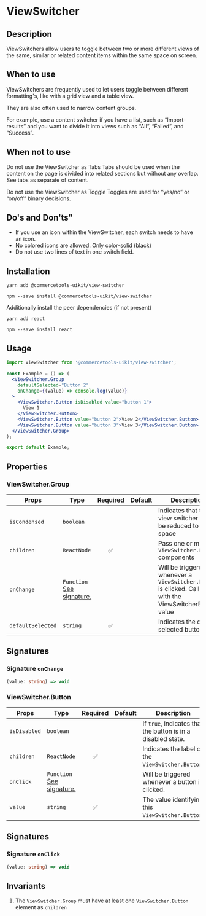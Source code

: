 # ViewSwitcher

## Description

ViewSwitchers allow users to toggle between two or more different views of the same, similar or related content items within the same space on screen.

## When to use

ViewSwitchers are frequently used to let users toggle between different formatting's, like with a grid view and a table view.

They are also often used to narrow content groups.

For example, use a content switcher if you have a list, such as “Import-results” and you want to divide it into views such as “All”, “Failed”, and “Success”.

## When not to use

Do not use the ViewSwitcher as Tabs
Tabs should be used when the content on the page is divided into related sections but without any overlap.
See tabs as separate of content.

Do not use the ViewSwitcher as Toggle
Toggles are used for “yes/no” or “on/off” binary decisions.

## Do's and Don'ts“

- If you use an icon within the ViewSwitcher, each switch needs to have an icon.
- No colored icons are allowed. Only color-solid (black)
- Do not use two lines of text in one switch field.

## Installation

```
yarn add @commercetools-uikit/view-switcher
```

```
npm --save install @commercetools-uikit/view-switcher
```

Additionally install the peer dependencies (if not present)

```
yarn add react
```

```
npm --save install react
```

## Usage

```jsx
import ViewSwitcher from '@commercetools-uikit/view-switcher';

const Example = () => (
  <ViewSwitcher.Group
    defaultSelected="Button 2"
    onChange={(value) => console.log(value)}
  >
    <ViewSwitcher.Button isDisabled value="button 1">
      View 1
    </ViewSwitcher.Button>
    <ViewSwitcher.Button value="button 2">View 2</ViewSwitcher.Button>
    <ViewSwitcher.Button value="button 3">View 3</ViewSwitcher.Button>
  </ViewSwitcher.Group>
);

export default Example;
```

## Properties

### ViewSwitcher.Group

| Props             | Type                                                 | Required | Default | Description                                                                                             |
| ----------------- | ---------------------------------------------------- | :------: | ------- | ------------------------------------------------------------------------------------------------------- |
| `isCondensed`     | `boolean`                                            |          |         | Indicates that the view switcher can be reduced to save space                                           |
| `children`        | `ReactNode`                                          |    ✅    |         | Pass one or more `ViewSwitcher.Button` components                                                       |
| `onChange`        | `Function`<br/>[See signature.](#signature-onChange) |          |         | Will be triggered whenever a `ViewSwitcher.Button` is clicked. Called with the ViewSwitcherButton value |
| `defaultSelected` | `string`                                             |    ✅    |         | Indicates the default selected button                                                                   |

## Signatures

### Signature `onChange`

```ts
(value: string) => void
```

### ViewSwitcher.Button

| Props        | Type                                                | Required | Default | Description                                                  |
| ------------ | --------------------------------------------------- | :------: | ------- | ------------------------------------------------------------ |
| `isDisabled` | `boolean`                                           |          |         | If `true`, indicates that the button is in a disabled state. |
| `children`   | `ReactNode`                                         |    ✅    |         | Indicates the label of the `ViewSwitcher.Button`.            |
| `onClick`    | `Function`<br/>[See signature.](#signature-onClick) |          |         | Will be triggered whenever a button is clicked.              |
| `value`      | `string`                                            |    ✅    |         | The value identifying this `ViewSwitcher.Button`.            |

## Signatures

### Signature `onClick`

```ts
(value: string) => void
```

## Invariants

1.  The `ViewSwitcher.Group` must have at least one `ViewSwitcher.Button` element as `children`
